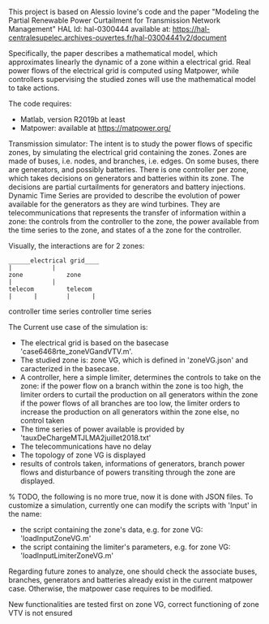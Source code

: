 This project is based on Alessio Iovine's code and the paper "Modeling the Partial Renewable Power Curtailment for Transmission Network Management"
HAL Id: hal-0300444
available at: https://hal-centralesupelec.archives-ouvertes.fr/hal-03004441v2/document

Specifically, the paper describes a mathematical model, which approximates linearly the dynamic of a zone within a electrical grid. Real power flows of the electrical grid is computed using Matpower, while controllers supervising the studied zones will use the mathematical model to take actions.
 
The code requires:
- Matlab, version R2019b at least
- Matpower: available at https://matpower.org/

Transmission simulator:
The intent is to study the power flows of specific zones, by simulating the electrical grid containing the zones. 
Zones are made of buses, i.e. nodes, and branches, i.e. edges. On some buses, there are generators, and possibly batteries. There is one controller per zone, which takes decisions on generators and batteries within its zone. The decisions are partial curtailments for generators and battery injections.
Dynamic Time Series are provided to describe the evolution of power available for the generators as they are wind turbines.
They are telecommunications that represents the transfer of information within a zone: the controls from the controller to the zone, the power available from the time series to the zone, and states of a the zone for the controller.

Visually, the interactions are for 2 zones:

	______electrical grid____
	|			|
	zone			zone
	|			|
	telecom			telecom
	|      |		|      |
controller  time series   controller  time series


The Current use case of the simulation is:
- The electrical grid is based on the basecase 'case6468rte_zoneVGandVTV.m'.
- The studied zone is: zone VG, which is defined in 'zoneVG.json' and caracterized in the basecase.
- A controller, here a simple limiter, determines the controls to take on the zone:
	if the power flow on a branch within the zone is too high, the limiter orders to curtail the production on all generators within the zone
	if the power flows of all branches are too low, the limiter orders to increase the production on all generators within the zone
	else, no control taken
- The time series of power available is provided by 'tauxDeChargeMTJLMA2juillet2018.txt'
- The telecommunications have no delay
- The topology of zone VG is displayed
- results of controls taken, informations of generators, branch power flows and disturbance of powers transiting through the zone are displayed.


% TODO, the following is no more true, now it is done with JSON files.
To customize a simulation, currently one can modify the scripts with 'Input' in the name:
- the script containing the zone's data, e.g. for zone VG: 'loadInputZoneVG.m'
- the script containing the limiter's parameters, e.g. for zone VG: 'loadInputLimiterZoneVG.m'

Regarding future zones to analyze, one should check the associate buses, branches, generators and batteries already exist in the current matpower case. Otherwise, the matpower case requires to be modified.

New functionalities are tested first on zone VG, correct functioning of zone VTV is not ensured





